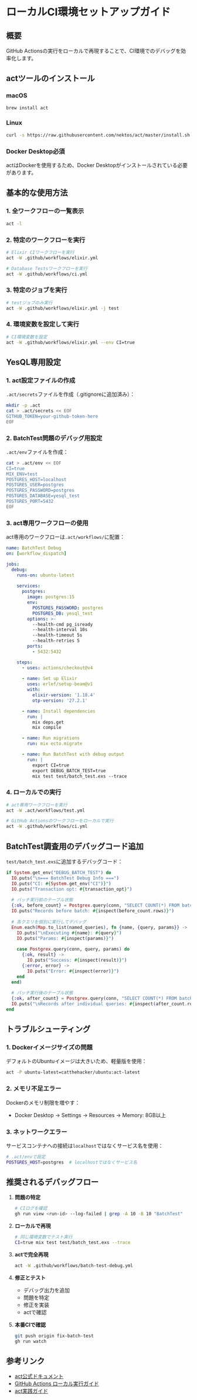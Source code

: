 # ローカルCI環境セットアップガイド

## 概要
GitHub Actionsの実行をローカルで再現することで、CI環境でのデバッグを効率化します。

## actツールのインストール

### macOS
```bash
brew install act
```

### Linux
```bash
curl -s https://raw.githubusercontent.com/nektos/act/master/install.sh | sudo bash
```

### Docker Desktop必須
actはDockerを使用するため、Docker Desktopがインストールされている必要があります。

## 基本的な使用方法

### 1. 全ワークフローの一覧表示
```bash
act -l
```

### 2. 特定のワークフローを実行
```bash
# Elixir CIワークフローを実行
act -W .github/workflows/elixir.yml

# Database Testsワークフローを実行
act -W .github/workflows/ci.yml
```

### 3. 特定のジョブを実行
```bash
# testジョブのみ実行
act -W .github/workflows/elixir.yml -j test
```

### 4. 環境変数を設定して実行
```bash
# CI環境変数を設定
act -W .github/workflows/elixir.yml --env CI=true
```

## YesQL専用設定

### 1. act設定ファイルの作成
`.act/secrets`ファイルを作成（.gitignoreに追加済み）：
```bash
mkdir -p .act
cat > .act/secrets << EOF
GITHUB_TOKEN=your-github-token-here
EOF
```

### 2. BatchTest問題のデバッグ用設定
`.act/env`ファイルを作成：
```bash
cat > .act/env << EOF
CI=true
MIX_ENV=test
POSTGRES_HOST=localhost
POSTGRES_USER=postgres  
POSTGRES_PASSWORD=postgres
POSTGRES_DATABASE=yesql_test
POSTGRES_PORT=5432
EOF
```

### 3. act専用ワークフローの使用
act専用のワークフローは`.act/workflows/`に配置：
```yaml
name: BatchTest Debug
on: [workflow_dispatch]

jobs:
  debug:
    runs-on: ubuntu-latest
    
    services:
      postgres:
        image: postgres:15
        env:
          POSTGRES_PASSWORD: postgres
          POSTGRES_DB: yesql_test
        options: >-
          --health-cmd pg_isready
          --health-interval 10s
          --health-timeout 5s
          --health-retries 5
        ports:
          - 5432:5432

    steps:
      - uses: actions/checkout@v4
      
      - name: Set up Elixir
        uses: erlef/setup-beam@v1
        with:
          elixir-version: '1.18.4'
          otp-version: '27.2.1'

      - name: Install dependencies
        run: |
          mix deps.get
          mix compile

      - name: Run migrations
        run: mix ecto.migrate

      - name: Run BatchTest with debug output
        run: |
          export CI=true
          export DEBUG_BATCH_TEST=true
          mix test test/batch_test.exs --trace
```

### 4. ローカルでの実行
```bash
# act専用ワークフローを実行
act -W .act/workflows/test.yml

# GitHub Actionsのワークフローをローカルで実行
act -W .github/workflows/ci.yml
```

## BatchTest調査用のデバッグコード追加

`test/batch_test.exs`に追加するデバッグコード：
```elixir
if System.get_env("DEBUG_BATCH_TEST") do
  IO.puts("\n=== BatchTest Debug Info ===")
  IO.puts("CI: #{System.get_env("CI")}")
  IO.puts("Transaction opt: #{transaction_opt}")
  
  # バッチ実行前のテーブル状態
  {:ok, before_count} = Postgrex.query(conn, "SELECT COUNT(*) FROM batch_test", [])
  IO.puts("Records before batch: #{inspect(before_count.rows)}")
  
  # 各クエリを個別に実行してデバッグ
  Enum.each(Map.to_list(named_queries), fn {name, {query, params}} ->
    IO.puts("\nExecuting #{name}: #{query}")
    IO.puts("Params: #{inspect(params)}")
    
    case Postgrex.query(conn, query, params) do
      {:ok, result} ->
        IO.puts("Success: #{inspect(result)}")
      {:error, error} ->
        IO.puts("Error: #{inspect(error)}")
    end
  end)
  
  # バッチ実行後のテーブル状態
  {:ok, after_count} = Postgrex.query(conn, "SELECT COUNT(*) FROM batch_test", [])
  IO.puts("\nRecords after individual queries: #{inspect(after_count.rows)}")
end
```

## トラブルシューティング

### 1. Dockerイメージサイズの問題
デフォルトのUbuntuイメージは大きいため、軽量版を使用：
```bash
act -P ubuntu-latest=catthehacker/ubuntu:act-latest
```

### 2. メモリ不足エラー
Dockerのメモリ制限を増やす：
- Docker Desktop → Settings → Resources → Memory: 8GB以上

### 3. ネットワークエラー
サービスコンテナへの接続は`localhost`ではなくサービス名を使用：
```bash
# .act/envで設定
POSTGRES_HOST=postgres  # localhostではなくサービス名
```

## 推奨されるデバッグフロー

1. **問題の特定**
   ```bash
   # CIログを確認
   gh run view <run-id> --log-failed | grep -A 10 -B 10 "BatchTest"
   ```

2. **ローカルで再現**
   ```bash
   # 同じ環境変数でテスト実行
   CI=true mix test test/batch_test.exs --trace
   ```

3. **actで完全再現**
   ```bash
   act -W .github/workflows/batch-test-debug.yml
   ```

4. **修正とテスト**
   - デバッグ出力を追加
   - 問題を特定
   - 修正を実装
   - actで確認

5. **本番CIで確認**
   ```bash
   git push origin fix-batch-test
   gh run watch
   ```

## 参考リンク
- [act公式ドキュメント](https://github.com/nektos/act)
- [GitHub Actions ローカル実行ガイド](https://openstandia.jp/tech/column/ac20221209/)
- [act実践ガイド](https://zenn.dev/skanehira/articles/2021-03-16-act)